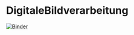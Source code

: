 # DigitaleBildverarbeitung

[![Binder](https://mybinder.org/badge_logo.svg)](https://mybinder.org/v2/gh/LuisaTheilmann/DigitaleBildverarbeitung/master?labpath=LuisasKampfmitKI.ipynb)
